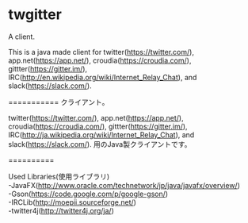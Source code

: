 twgitter
========

A client.

This is a java made client for 
twitter(https://twitter.com/),
app.net(https://app.net/),
croudia(https://croudia.com/),
gittter(https://gitter.im/),
IRC(http://en.wikipedia.org/wiki/Internet_Relay_Chat), and
slack(https://slack.com/).

===========
クライアント。

twitter(https://twitter.com/),
app.net(https://app.net/),
croudia(https://croudia.com/),
gittter(https://gitter.im/),
IRC(http://ja.wikipedia.org/wiki/Internet_Relay_Chat), and
slack(https://slack.com/).
用のJava製クライアントです。

==========

Used Libraries(使用ライブラリ)  
-JavaFX(http://www.oracle.com/technetwork/jp/java/javafx/overview/)  
-Gson(https://code.google.com/p/google-gson/)  
-IRCLib(http://moepii.sourceforge.net/)  
-twitter4j(http://twitter4j.org/ja/)  
